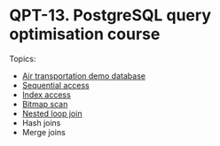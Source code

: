 # QPT-13. PostgreSQL query optimisation course


Topics:

- [Air transportation demo database](air-transportation-database.md)
- [Sequential access](sequential-scan.md)
- [Index access](index-access.md)
- [Bitmap scan](bitmap-scan.md)
- [Nested loop join](nested-loop-join.md)
- Hash joins
- Merge joins
